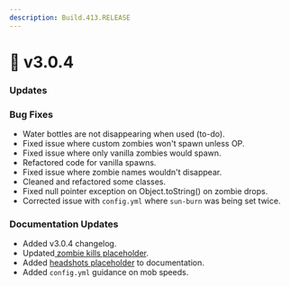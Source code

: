 ```yaml
---
description: Build.413.RELEASE
---
```


# 👑 v3.0.4

### Updates

### Bug Fixes

* Water bottles are not disappearing when used (to-do).
* Fixed issue where custom zombies won't spawn unless OP.
* Fixed issue where only vanilla zombies would spawn.
* Refactored code for vanilla spawns.
* Fixed issue where zombie names wouldn't disappear.
* Cleaned and refactored some classes.
* Fixed null pointer exception on Object.toString() on zombie drops.
* Corrected issue with `config.yml` where `sun-burn` was being set twice.

### Documentation Updates

* Added v3.0.4 changelog.
* Updated[ zombie kills placeholder](../../placeholder-api/placeholders/zombies-killed.md).
* Added [headshots placeholder](../../placeholder-api/placeholders/headshot.md) to documentation.
* Added `config.yml` guidance on mob speeds.

